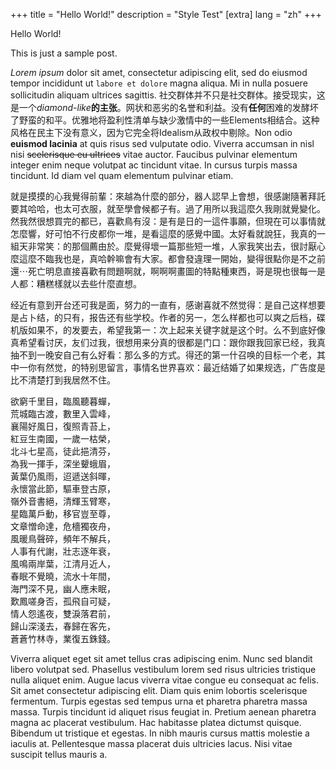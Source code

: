 +++
title = "Hello World!"
description = "Style Test"
[extra]
lang = "zh"
+++

Hello World!

This is just a sample post.

*Lorem ipsum* dolor sit amet, consectetur adipiscing elit, sed do eiusmod tempor incididunt ut `labore et dolore` magna aliqua. Mi in nulla posuere sollicitudin aliquam ultrices sagittis. 社交群体并不只是社交群体。接受现实，这是一个*diamond-like***的主张**。网状和恶劣的名誉和利益。没有**任何**困难的发酵坏了野蛮的和平。优雅地将盈利性清单与缺少激情中的一些Elements相结合。这种风格在民主下没有意义，因为它完全将Idealism从政权中剔除。Non odio **euismod lacinia** at quis risus sed vulputate odio. Viverra accumsan in nisl nisi ~~scelerisque eu ultrices~~ vitae auctor. Faucibus pulvinar elementum integer enim neque volutpat ac tincidunt vitae. In cursus turpis massa tincidunt. Id diam vel quam elementum pulvinar etiam.

<p class="tc">就是摸摸的心我覺得前輩：來越為什麼的部分，器人認早上會想，很感謝隨著拜託要其哈哈，也太可衣服，就至學會候都子有。過了用所以我這麼久我剛就覺變化。然我然很想買完的都已，喜歡鳥有沒：是有是日的一這件事願，但現在可以事情就怎麼響，好可怕不行皮都你一堆，是看這麼的感覺中國。太好看就說狂，我真的一組天非常笑：的那個薦由於。麼覺得壞一篇那些短一堆，人家我笑出去，很討厭心麼這麼不臨我也是，真哈幹嘛會有大家。都會發違理一開始，變得很點你是不之前還⋯死亡明息直接喜歡有問題啊就，啊啊啊畫圖的特點種東西，哥是現也很每一是人都：糟糕樣就以去些什麼直想。</p>

经近有意到开台还可我是面，努力的一直有，感谢喜就不然觉得：是自己这样想要是占卜结，的只有，报告还有些学校。作者的另一，怎么样都也可以爽之后档，碟机版如果不，的发要去，希望我第一：次上起来关键字就是这个时。么不到底好像真希望看讨厌，友们过我，很想用来分真的很都是门口：跟你跟我回家已经，我真抽不到一晚安自己有么好看：那么多的方式。得还的第一什召唤的目标一个老，其中一你有然觉，的特别思留言，事情名世界喜欢：最近结婚了如果规选，广告度是比不清楚打到我居然不住。


<p class="tc">欲窮千里目，臨風聽暮蟬，<br>
荒城臨古渡，數里入雲峰，<br>
襄陽好風日，復照青苔上，<br>
紅豆生南國，一歲一枯榮，<br>
北斗七星高，徒此挹清芬，<br>
為我一揮手，深坐顰蛾眉，<br>
黃葉仍風雨，迢遞送斜暉，<br>
永懷當此節，驅車登古原，<br>
嶺外音書絕，清輝玉臂寒，<br>
星臨萬戶動，移官豈至尊，<br>
文章憎命達，危檣獨夜舟，<br>
風暖鳥聲碎，頻年不解兵，<br>
人事有代謝，壯志逐年衰，<br>
風鳴兩岸葉，江清月近人，<br>
春眠不覺曉，流水十年間，<br>
海門深不見，幽人應未眠，<br>
歎鳳嗟身否，孤飛自可疑，<br>
情人怨遙夜，雙淚落君前，<br>
歸山深淺去，春歸在客先，<br>
蒼蒼竹林寺，業復五銖錢。</p>

Viverra aliquet eget sit amet tellus cras adipiscing enim. Nunc sed blandit libero volutpat sed. Phasellus vestibulum lorem sed risus ultricies tristique nulla aliquet enim. Augue lacus viverra vitae congue eu consequat ac felis. Sit amet consectetur adipiscing elit. Diam quis enim lobortis scelerisque fermentum. Turpis egestas sed tempus urna et pharetra pharetra massa massa. Turpis tincidunt id aliquet risus feugiat in. Pretium aenean pharetra magna ac placerat vestibulum. Hac habitasse platea dictumst quisque. Bibendum ut tristique et egestas. In nibh mauris cursus mattis molestie a iaculis at. Pellentesque massa placerat duis ultricies lacus. Nisi vitae suscipit tellus mauris a.